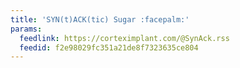 ```yaml
---
title: 'SYN(t)ACK(tic) Sugar :facepalm:'
params:
  feedlink: https://corteximplant.com/@SynAck.rss
  feedid: f2e98029fc351a21de8f7323635ce804
---
```

